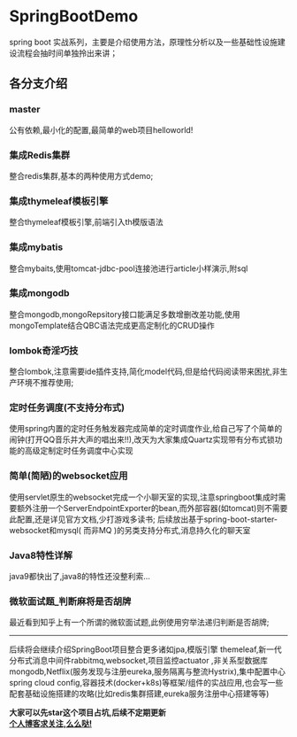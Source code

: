 # SpringBootDemo
spring boot 实战系列，主要是介绍使用方法，原理性分析以及一些基础性设施建设流程会抽时间单独拎出来讲；

## 各分支介绍

### master  
公有依赖,最小化的配置,最简单的web项目helloworld!

### 集成Redis集群  
整合redis集群,基本的两种使用方式demo;

### 集成thymeleaf模板引擎  
整合thymeleaf模板引擎,前端引入th模版语法

### 集成mybatis  
整合mybaits,使用tomcat-jdbc-pool连接池进行article小样演示,附sql

### 集成mongodb  
整合mongodb,mongoRepsitory接口能满足多数增删改差功能,使用mongoTemplate结合QBC语法完成更高定制化的CRUD操作

### lombok奇淫巧技  
整合lombok,注意需要ide插件支持,简化model代码,但是给代码阅读带来困扰,非生产环境不推荐使用;

### 定时任务调度(不支持分布式)  
使用spring内置的定时任务触发器完成简单的定时调度作业,给自己写了个简单的闹钟(打开QQ音乐并大声的唱出来!!),改天为大家集成Quartz实现带有分布式锁功能的高级定制定时任务调度中心实现

### 简单(简陋)的websocket应用  
使用servlet原生的websocket完成一个小聊天室的实现,注意springboot集成时需要额外注册一个ServerEndpointExporter的bean,而外部容器(如tomcat)则不需要此配置,还是详见官方文档,少打游戏多读书;
后续放出基于spring-boot-starter-websocket和mysql( 而非MQ )的另类支持分布式,消息持久化的聊天室

### Java8特性详解  
java9都快出了,java8的特性还没整利索...    

### 微软面试题_判断麻将是否胡牌  
最近看到知乎上有一个所谓的微软面试题,此例使用穷举法递归判断是否胡牌;  

---

后续将会继续介绍SpringBoot项目整合更多诸如jpa,模版引擎 themeleaf,新一代分布式消息中间件rabbitmq,websocket,项目监控actuator ,非关系型数据库mongodb,Netflix(服务发现与注册eureka,服务隔离与整流Hystrix),集中配置中心spring cloud config,容器技术(docker+k8s)等框架/组件的实战应用,也会写一些配套基础设施搭建的攻略(比如redis集群搭建,eureka服务注册中心搭建等等)  

**大家可以先star这个项目占坑,后续不定期更新**  
**[个人博客求关注,么么哒!](https://blog.washmore.tech)**  